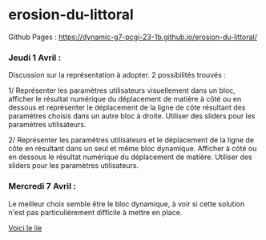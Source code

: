 # erosion-du-littoral

Github Pages : https://dynamic-g7-pcgi-23-1b.github.io/erosion-du-littoral/


### Jeudi 1 Avril :

Discussion sur la représentation à adopter.
2 possibilités trouvés :

1/ Représenter les paramètres utilisateurs visuellement dans un bloc, afficher le résultat numérique du déplacement de matière à côté ou en dessous et représenter le déplacement de la ligne de côte résultant des paramètres choisis dans un autre bloc à droite. Utiliser des sliders pour les paramètres utilisateurs.

2/ Représenter les paramètres utilisateurs et le déplacement de la ligne de côte en résultant dans un seul et même bloc dynamique. Afficher à côté ou en dessous le résultat numérique du déplacement de matière. Utiliser des sliders pour les paramètres utilisateurs.

### Mercredi 7 Avril : 

Le meilleur choix semble être le bloc dynamique, à voir si cette solution n'est pas particulièrement difficile à mettre en place.

<a href="site.html"> Voici le lie </a>
